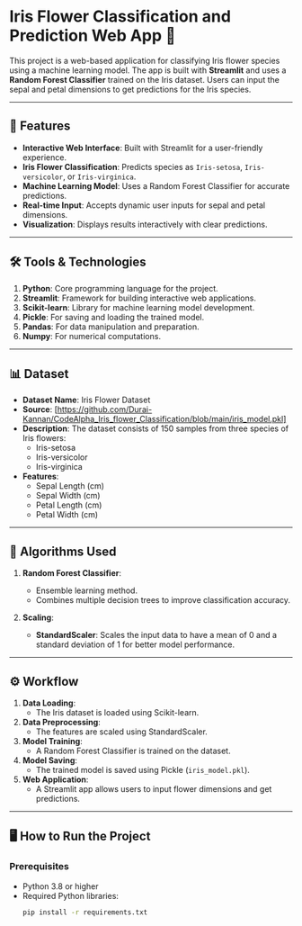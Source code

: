 # Iris Flower Classification and Prediction Web App 🌸

This project is a web-based application for classifying Iris flower species using a machine learning model. The app is built with **Streamlit** and uses a **Random Forest Classifier** trained on the Iris dataset. Users can input the sepal and petal dimensions to get predictions for the Iris species.

---

## 🚀 Features
- **Interactive Web Interface**: Built with Streamlit for a user-friendly experience.
- **Iris Flower Classification**: Predicts species as `Iris-setosa`, `Iris-versicolor`, or `Iris-virginica`.
- **Machine Learning Model**: Uses a Random Forest Classifier for accurate predictions.
- **Real-time Input**: Accepts dynamic user inputs for sepal and petal dimensions.
- **Visualization**: Displays results interactively with clear predictions.

---

## 🛠️ Tools & Technologies
1. **Python**: Core programming language for the project.
2. **Streamlit**: Framework for building interactive web applications.
3. **Scikit-learn**: Library for machine learning model development.
4. **Pickle**: For saving and loading the trained model.
5. **Pandas**: For data manipulation and preparation.
6. **Numpy**: For numerical computations.

---

## 📊 Dataset
- **Dataset Name**: Iris Flower Dataset
- **Source**: [https://github.com/Durai-Kannan/CodeAlpha_Iris_flower_Classification/blob/main/iris_model.pkl]
- **Description**: The dataset consists of 150 samples from three species of Iris flowers:
  - Iris-setosa
  - Iris-versicolor
  - Iris-virginica
- **Features**:
  - Sepal Length (cm)
  - Sepal Width (cm)
  - Petal Length (cm)
  - Petal Width (cm)

---

## 🧠 Algorithms Used
1. **Random Forest Classifier**:
   - Ensemble learning method.
   - Combines multiple decision trees to improve classification accuracy.

2. **Scaling**:
   - **StandardScaler**: Scales the input data to have a mean of 0 and a standard deviation of 1 for better model performance.

---

## ⚙️ Workflow
1. **Data Loading**:
   - The Iris dataset is loaded using Scikit-learn.
2. **Data Preprocessing**:
   - The features are scaled using StandardScaler.
3. **Model Training**:
   - A Random Forest Classifier is trained on the dataset.
4. **Model Saving**:
   - The trained model is saved using Pickle (`iris_model.pkl`).
5. **Web Application**:
   - A Streamlit app allows users to input flower dimensions and get predictions.

---

## 🖥️ How to Run the Project

### Prerequisites
- Python 3.8 or higher
- Required Python libraries:
  ```bash
  pip install -r requirements.txt

